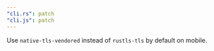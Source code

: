```yaml
---
"cli.rs": patch
"cli.js": patch
---
```


Use `native-tls-vendored` instead of `rustls-tls` by default on mobile.
